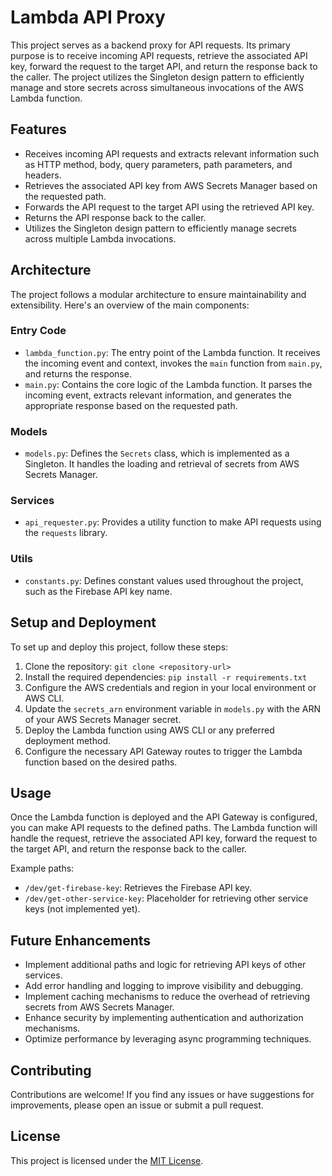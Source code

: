 # Lambda API Proxy

This project serves as a backend proxy for API requests. Its primary purpose is to receive incoming API requests, retrieve the associated API key, forward the request to the target API, and return the response back to the caller. The project utilizes the Singleton design pattern to efficiently manage and store secrets across simultaneous invocations of the AWS Lambda function.

## Features

- Receives incoming API requests and extracts relevant information such as HTTP method, body, query parameters, path parameters, and headers.
- Retrieves the associated API key from AWS Secrets Manager based on the requested path.
- Forwards the API request to the target API using the retrieved API key.
- Returns the API response back to the caller.
- Utilizes the Singleton design pattern to efficiently manage secrets across multiple Lambda invocations.

## Architecture

The project follows a modular architecture to ensure maintainability and extensibility. Here's an overview of the main components:

### Entry Code
- `lambda_function.py`: The entry point of the Lambda function. It receives the incoming event and context, invokes the `main` function from `main.py`, and returns the response.
- `main.py`: Contains the core logic of the Lambda function. It parses the incoming event, extracts relevant information, and generates the appropriate response based on the requested path.
### Models
- `models.py`: Defines the `Secrets` class, which is implemented as a Singleton. It handles the loading and retrieval of secrets from AWS Secrets Manager.
### Services
- `api_requester.py`: Provides a utility function to make API requests using the `requests` library.
### Utils
- `constants.py`: Defines constant values used throughout the project, such as the Firebase API key name.

## Setup and Deployment

To set up and deploy this project, follow these steps:

1. Clone the repository: `git clone <repository-url>`
2. Install the required dependencies: `pip install -r requirements.txt`
3. Configure the AWS credentials and region in your local environment or AWS CLI.
4. Update the `secrets_arn` environment variable in `models.py` with the ARN of your AWS Secrets Manager secret.
5. Deploy the Lambda function using AWS CLI or any preferred deployment method.
6. Configure the necessary API Gateway routes to trigger the Lambda function based on the desired paths.

## Usage

Once the Lambda function is deployed and the API Gateway is configured, you can make API requests to the defined paths. The Lambda function will handle the request, retrieve the associated API key, forward the request to the target API, and return the response back to the caller.

Example paths:
- `/dev/get-firebase-key`: Retrieves the Firebase API key.
- `/dev/get-other-service-key`: Placeholder for retrieving other service keys (not implemented yet).

## Future Enhancements

- Implement additional paths and logic for retrieving API keys of other services.
- Add error handling and logging to improve visibility and debugging.
- Implement caching mechanisms to reduce the overhead of retrieving secrets from AWS Secrets Manager.
- Enhance security by implementing authentication and authorization mechanisms.
- Optimize performance by leveraging async programming techniques.

## Contributing

Contributions are welcome! If you find any issues or have suggestions for improvements, please open an issue or submit a pull request.

## License

This project is licensed under the [MIT License](LICENSE).
